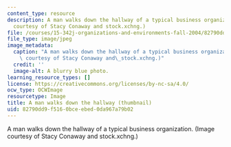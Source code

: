 ```yaml
---
content_type: resource
description: A man walks down the hallway of a typical business organization. (Image
  courtesy of Stacy Conaway and stock.xchng.)
file: /courses/15-342j-organizations-and-environments-fall-2004/82790dd9f5160bceebed0da967a79b02_15-342jf04-th.jpg
file_type: image/jpeg
image_metadata:
  caption: "A man walks down the hallway of a typical business organization. (Image\
    \ courtesy of Stacy Conaway and\_stock.xchng.)"
  credit: ''
  image-alt: A blurry blue photo.
learning_resource_types: []
license: https://creativecommons.org/licenses/by-nc-sa/4.0/
ocw_type: OCWImage
resourcetype: Image
title: A man walks down the hallway (thumbnail)
uid: 82790dd9-f516-0bce-ebed-0da967a79b02
---
```

A man walks down the hallway of a typical business organization. (Image courtesy of Stacy Conaway and stock.xchng.)